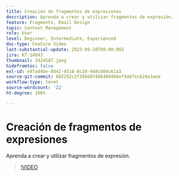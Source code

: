 ```yaml
---
title: Creación de fragmentos de expresiones
description: Aprenda a crear y utilizar fragmentos de expresión.
feature: Fragments, Email Design
topic: Content Management
role: User
level: Beginner, Intermediate, Experienced
doc-type: Feature Video
last-substantial-update: 2023-09-28T00:00:00Z
jira: KT-14043
thumbnail: 3424587.jpeg
hidefromtoc: false
exl-id: e97ad4be-0d42-4516-8c20-948c604c61a3
source-git-commit: 602252c2f39bb97486460486ef9a6fec628a3aee
workflow-type: tm+mt
source-wordcount: '22'
ht-degree: 100%

---
```


# Creación de fragmentos de expresiones

Aprenda a crear y utilizar fragmentos de expresión.

>[!VIDEO](https://video.tv.adobe.com/v/3424587/?learn=on)
